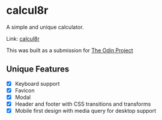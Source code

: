 # calcul8r

A simple and unique calculator.

Link: [calcul8r](https://fariyinn.github.io/calculator/)

This was built as a submission for [The Odin Project](https://www.theodinproject.com)

## Unique Features
 - [x] Keyboard support
 - [x] Favicon
 - [x] Modal
 - [x] Header and footer with CSS transitions and transforms
 - [x] Mobile first design with media query for desktop support
